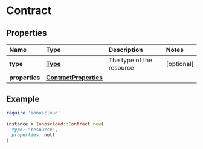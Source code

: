# Contract

## Properties

| Name | Type | Description | Notes |
| :--- | :--- | :--- | :--- |
| **type** | [**Type**](type.md) | The type of the resource | \[optional\] |
| **properties** | [**ContractProperties**](contractproperties.md) |  |  |

## Example

```ruby
require 'ionoscloud'

instance = Ionoscloud::Contract.new(
  type: "resource",
  properties: null
)
```

